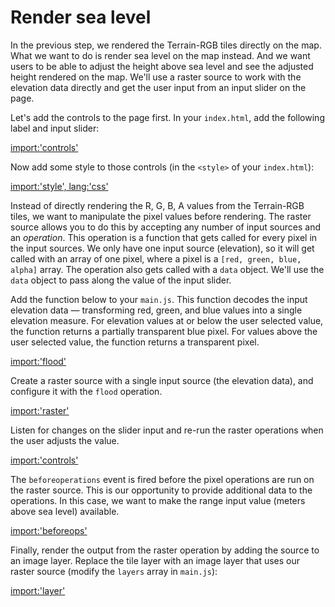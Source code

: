 # Render sea level

In the previous step, we rendered the Terrain-RGB tiles directly on the map.  What we want to do is render sea level on the map instead.  And we want users to be able to adjust the height above sea level and see the adjusted height rendered on the map.  We'll use a raster source to work with the elevation data directly and get the user input from an input slider on the page.

Let's add the controls to the page first.  In your `index.html`, add the following label and input slider:

[import:'controls'](../../../src/en/examples/raster/raster.html)

Now add some style to those controls (in the `<style>` of your `index.html`):

[import:'style', lang:'css'](../../../src/en/examples/raster/raster.html)

Instead of directly rendering the R, G, B, A values from the Terrain-RGB tiles, we want to manipulate the pixel values before rendering.  The raster source allows you to do this by accepting any number of input sources and an *operation*.  This operation is a function that gets called for every pixel in the input sources.  We only have one input source (elevation), so it will get called with an array of one pixel, where a pixel is a `[red, green, blue, alpha]` array.  The operation also gets called with a `data` object.  We'll use the `data` object to pass along the value of the input slider.

Add the function below to your `main.js`.  This function decodes the input elevation data — transforming red, green, and blue values into a single elevation measure.  For elevation values at or below the user selected value, the function returns a partially transparent blue pixel.  For values above the user selected value, the function returns a transparent pixel.

[import:'flood'](../../../src/en/examples/raster/raster.js)

Create a raster source with a single input source (the elevation data), and configure it with the `flood` operation.

[import:'raster'](../../../src/en/examples/raster/raster.js)

Listen for changes on the slider input and re-run the raster operations when the user adjusts the value.

[import:'controls'](../../../src/en/examples/raster/raster.js)

The `beforeoperations` event is fired before the pixel operations are run on the raster source.  This is our opportunity to provide additional data to the operations.  In this case, we want to make the range input value (meters above sea level) available.

[import:'beforeops'](../../../src/en/examples/raster/raster.js)

Finally, render the output from the raster operation by adding the source to an image layer.  Replace the tile layer with an image layer that uses our raster source (modify the `layers` array in `main.js`):

[import:'layer'](../../../src/en/examples/raster/raster.js)
